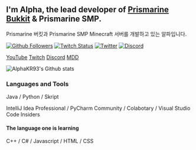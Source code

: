 ## I'm Alpha, the lead developer of [Prismarine Bukkit](https://github.com/PrismarineTeam/Prismarine) & Prismarine SMP.
Prismarine 버킷과 Prismarine SMP Minecraft 서버를 개발하고 있는 알파입니다.

[![Github Followers](https://img.shields.io/github/followers/AlphaKR93?style=for-the-badge)](https://github.com/AlphaKR93?tab=followers)
[![Twitch Status](https://img.shields.io/twitch/status/alpahkr93?style=for-the-badge)](https://twitch.tv/AlphaKR93)
[![Twitter](https://img.shields.io/twitter/follow/alphakr93?color=1d9bf0&logo=twitter&style=for-the-badge)](https://twitter.com/dev_alpha0903)
[![Discord](https://img.shields.io/discord/781822976773455882?color=%235865F2&label=Discord&logo=discord&style=for-the-badge)](https://discord.gg/kkqMSEVVxN)

[YouTube](https://www.youtube.com/channel/UCi7ZPB7uJ3NhXB9iUutFZ9g) [Twitch](https://twitch.tv/AlphaKR93) [Discord](https://discord.gg/kkqMSEVVxN) [MDD](https://discord.gg/AZwXTA9Pgx)

![AlphaKR93's Github stats](https://github-readme-stats.vercel.app/api?username=AlphaKR93&count_private=true&show_icons=true&include_all_commits=true)
<!-- ![Top Langs](https://github-readme-stats.vercel.app/api/top-langs/?username=AlphaKR93&layout=compact) -->

### Languages and Tools
Java / Python / Skript

IntelliJ Idea Professional / PyCharm Community / Colabotary / Visual Studio Code Insiders

#### The language one is learning
C++ / C# / Javascript / HTML / CSS
